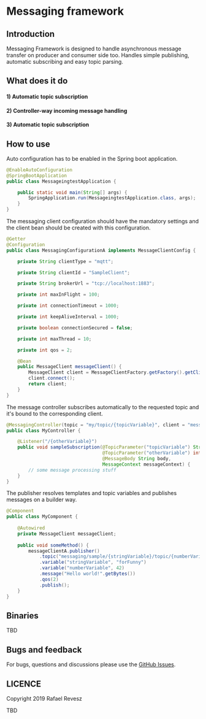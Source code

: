 # Messaging framework

## Introduction

Messaging Framework is designed to handle asynchronous message transfer on producer and consumer side too.
Handles simple publishing, automatic subscribing and easy topic parsing.

## What does it do

#### 1) Automatic topic subscription

#### 2) Controller-way incoming message handling

#### 3) Automatic topic subscription

## How to use

Auto configuration has to be enabled in the Spring boot application.

```java
@EnableAutoConfiguration
@SpringBootApplication
public class MessageingtestApplication {

	public static void main(String[] args) {
		SpringApplication.run(MessageingtestApplication.class, args);
	}
}
```

The messaging client configuration should have the mandatory settings and the client bean
should be created with this configuration.

```java
@Getter
@Configuration
public class MessagingConfigurationA implements MessageClientConfig {

    private String clientType = "mqtt";

    private String clientId = "SampleClient";

    private String brokerUrl = "tcp://localhost:1883";

    private int maxInFlight = 100;

    private int connectionTimeout = 1000;

    private int keepAliveInterval = 1000;

    private boolean connectionSecured = false;

    private int maxThread = 10;

    private int qos = 2;

    @Bean
    public MessageClient messageClient() {
        MessageClient client = MessageClientFactory.getFactory().getClient(this);
        client.connect();
        return client;
    }
}
```

The message controller subscribes automatically to the requested topic and it's bound
to the corresponding client. 

```java
@MessagingController(topic = "my/topic/{topicVariable}", client = "messageClient")
public class MyController {

    @Listener("/{otherVariable}")
    public void sampleSubscription(@TopicParameter("topicVariable") String topicVariable, 
                                   @TopicParameter("otherVariable") int otherVariable,
                                   @MessageBody String body,
                                   MessageContext messageContext) {
        // some message processing stuff
    }
}
```

The publisher resolves templates and topic variables and publishes messages on a builder way.

```java
@Component
public class MyComponent {
    
    @Autowired
    private MessageClient messageClient;
    
    public void someMethod() {
        messageClientA.publisher()
            .topic("messaging/sample/{stringVariable}/topic/{numberVariable}")
            .variable("stringVariable", "forFunny")
            .variable("numberVariable", 42)
            .message("Hello world!".getBytes())
            .qos(2)
            .publish();
    }
}
```

## Binaries

TBD

## Bugs and feedback

For bugs, questions and discussions please use the [GitHub Issues](https://github.com/Netflix/Hystrix/issues).

## LICENCE

Copyright 2019 Rafael Revesz

TBD